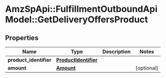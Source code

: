# AmzSpApi::FulfillmentOutboundApiModel::GetDeliveryOffersProduct

## Properties
Name | Type | Description | Notes
------------ | ------------- | ------------- | -------------
**product_identifier** | [**ProductIdentifier**](ProductIdentifier.md) |  | 
**amount** | [**Amount**](Amount.md) |  | [optional] 

